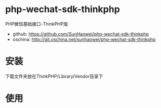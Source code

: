 # php-wechat-sdk-thinkphp
PHP微信基础接口-ThinkPHP版

* github: https://github.com/SunHaowei/php-wechat-sdk-thinkphp
* oschina: http://git.oschina.net/sunhaowei/php-wechat-sdk-thinkphp

# 安装
下载文件夹放在ThinkPHP/Library/Vendor目录下

# 使用
